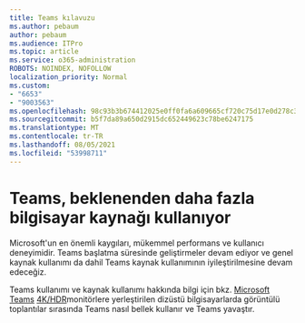 ```yaml
---
title: Teams kılavuzu
ms.author: pebaum
author: pebaum
ms.audience: ITPro
ms.topic: article
ms.service: o365-administration
ROBOTS: NOINDEX, NOFOLLOW
localization_priority: Normal
ms.custom:
- "6653"
- "9003563"
ms.openlocfilehash: 98c93b3b674412025e0ff0fa6a609665cf720c75d17e0d278c3abe123d5ec01c
ms.sourcegitcommit: b5f7da89a650d2915dc652449623c78be6247175
ms.translationtype: MT
ms.contentlocale: tr-TR
ms.lasthandoff: 08/05/2021
ms.locfileid: "53998711"
---
```

# <a name="teams-is-using-more-computer-resources-than-expected"></a>Teams, beklenenden daha fazla bilgisayar kaynağı kullanıyor

Microsoft'un en önemli kaygıları, mükemmel performans ve kullanıcı deneyimidir. Teams başlatma süresinde geliştirmeler devam ediyor ve genel kaynak kullanımı da dahil Teams kaynak kullanımının iyileştirilmesine devam edeceğiz.  

Teams kullanımı ve kaynak kullanımı hakkında bilgi için bkz. [Microsoft Teams](https://docs.microsoft.com/microsoftteams/teams-memory-usage-perf) [4K/HDR](https://docs.microsoft.com/MicrosoftTeams/troubleshoot/known-issues/teams-slow-video-meetings-laptops-4k)monitörlere yerleştirilen dizüstü bilgisayarlarda görüntülü toplantılar sırasında Teams nasıl bellek kullanır ve Teams yavaştır.
